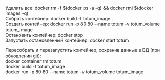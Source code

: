 Удалить все: docker rm -f $(docker ps -a -q) && docker rmi $(docker images -q)  
Собрать контейнер: docker build -t totum_image .  
Создать контейнер: docker run -p 80:80 --name totum -v totum_volume totum_image   
Остановить контейнер: docker stop   
Запустить остановленный контейнер: docker start totum  


Пересобрать и перезапустить контейнер, сохранив данные в БД (при обновлении git):  
docker container rm totum  
docker build -t totum_image .  
docker run -p 80:80 --name totum -v totum_volume totum_image  
